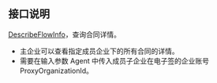 ## 接口说明
[DescribeFlowInfo](https://cloud.tencent.com/document/api/1323/80032)，查询合同详情。
- 主企业可以查看指定成员企业下的所有合同的详情。
- 需要在输入参数 Agent 中传入成员子企业在电子签的企业账号 ProxyOrganizationId。

